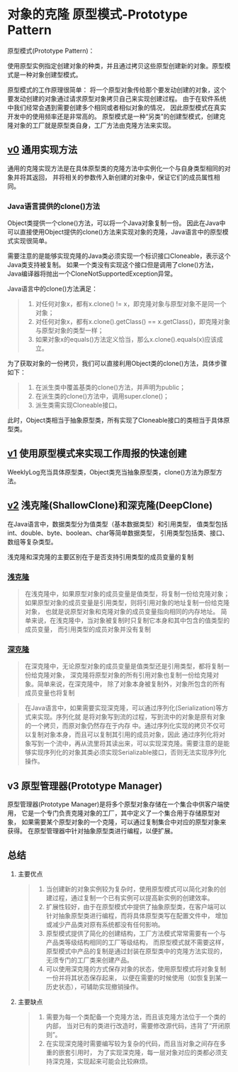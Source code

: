 # 对象的克隆 原型模式-Prototype Pattern

原型模式(Prototype Pattern)：

使用原型实例指定创建对象的种类，并且通过拷贝这些原型创建新的对象。原型模式是一种对象创建型模式。

原型模式的工作原理很简单：
将一个原型对象传给那个要发动创建的对象，这个要发动创建的对象通过请求原型对象拷贝自己来实现创建过程。
由于在软件系统中我们经常会遇到需要创建多个相同或者相似对象的情况，
因此原型模式在真实开发中的使用频率还是非常高的。
原型模式是一种“另类”的创建型模式，创建克隆对象的工厂就是原型类自身，工厂方法由克隆方法来实现。

## [v0](v0) 通用实现方法

通用的克隆实现方法是在具体原型类的克隆方法中实例化一个与自身类型相同的对象并将其返回，
并将相关的参数传入新创建的对象中，保证它们的成员属性相同。

### Java语言提供的clone()方法

Object类提供一个clone()方法，可以将一个Java对象复制一份。
因此在Java中可以直接使用Object提供的clone()方法来实现对象的克隆，Java语言中的原型模式实现很简单。

需要注意的是能够实现克隆的Java类必须实现一个标识接口Cloneable，表示这个Java类支持被复制。
如果一个类没有实现这个接口但是调用了clone()方法，Java编译器将抛出一个CloneNotSupportedException异常。

Java语言中的clone()方法满足：
> 1. 对任何对象x，都有x.clone() != x，即克隆对象与原型对象不是同一个对象；
> 2. 对任何对象x，都有x.clone().getClass() == x.getClass()，即克隆对象与原型对象的类型一样；
> 3. 如果对象x的equals()方法定义恰当，那么x.clone().equals(x)应该成立。

为了获取对象的一份拷贝，我们可以直接利用Object类的clone()方法，具体步骤如下：
> 1. 在派生类中覆盖基类的clone()方法，并声明为public；
> 2. 在派生类的clone()方法中，调用super.clone()；
> 3. 派生类需实现Cloneable接口。

此时，Object类相当于抽象原型类，所有实现了Cloneable接口的类相当于具体原型类。

## [v1](v1) 使用原型模式来实现工作周报的快速创建

WeeklyLog充当具体原型类，Object类充当抽象原型类，clone()方法为原型方法。

## [v2](v2) 浅克隆(ShallowClone)和深克隆(DeepClone)

在Java语言中，数据类型分为值类型（基本数据类型）和引用类型，
值类型包括int、double、byte、boolean、char等简单数据类型，
引用类型包括类、接口、数组等复杂类型。

浅克隆和深克隆的主要区别在于是否支持引用类型的成员变量的复制

### [浅克隆](v2/shallow_clone)

> 在浅克隆中，如果原型对象的成员变量是值类型，将复制一份给克隆对象；
如果原型对象的成员变量是引用类型，则将引用对象的地址复制一份给克隆对象，
也就是说原型对象和克隆对象的成员变量指向相同的内存地址。
简单来说，在浅克隆中，当对象被复制时只复制它本身和其中包含的值类型的成员变量，
而引用类型的成员对象并没有复制

### [深克隆](v2/deep_clone)

> 在深克隆中，无论原型对象的成员变量是值类型还是引用类型，都将复制一份给克隆对象，
  深克隆将原型对象的所有引用对象也复制一份给克隆对象。简单来说，在深克隆中，
  除了对象本身被复制外，对象所包含的所有成员变量也将复制
  
> 在Java语言中，如果需要实现深克隆，可以通过序列化(Serialization)等方式来实现。序列化就
  是将对象写到流的过程，写到流中的对象是原有对象的一个拷贝，而原对象仍然存在于内存
  中。通过序列化实现的拷贝不仅可以复制对象本身，而且可以复制其引用的成员对象，因此
  通过序列化将对象写到一个流中，再从流里将其读出来，可以实现深克隆。需要注意的是能
  够实现序列化的对象其类必须实现Serializable接口，否则无法实现序列化操作。
  
## v3 原型管理器(Prototype Manager)

原型管理器(Prototype Manager)是将多个原型对象存储在一个集合中供客户端使用，
它是一个专门负责克隆对象的工厂，其中定义了一个集合用于存储原型对象，
如果需要某个原型对象的一个克隆，可以通过复制集合中对应的原型对象来获得。
在原型管理器中针对抽象原型类进行编程，以便扩展。

## 总结

1. 主要优点
    > 1. 当创建新的对象实例较为复杂时，使用原型模式可以简化对象的创建过程，通过复制一个已有实例可以提高新实例的创建效率。
    > 2. 扩展性较好，由于在原型模式中提供了抽象原型类，在客户端可以针对抽象原型类进行编程，而将具体原型类写在配置文件中，
    增加或减少产品类对原有系统都没有任何影响。
    > 3. 原型模式提供了简化的创建结构，工厂方法模式常常需要有一个与产品类等级结构相同的工厂等级结构，
    而原型模式就不需要这样，原型模式中产品的复制是通过封装在原型类中的克隆方法实现的，无须专门的工厂类来创建产品。
    > 4. 可以使用深克隆的方式保存对象的状态，使用原型模式将对象复制一份并将其状态保存起来，
    以便在需要的时候使用（如恢复到某一历史状态），可辅助实现撤销操作。
2. 主要缺点
    > 1. 需要为每一个类配备一个克隆方法，而且该克隆方法位于一个类的内部，
    当对已有的类进行改造时，需要修改源代码，违背了“开闭原则”。
    > 2. 在实现深克隆时需要编写较为复杂的代码，而且当对象之间存在多重的嵌套引用时，
    为了实现深克隆，每一层对象对应的类都必须支持深克隆，实现起来可能会比较麻烦。